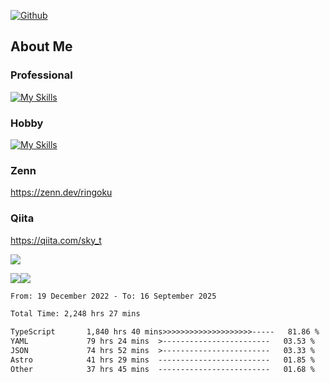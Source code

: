 [![Github](https://img.shields.io/github/followers/skyt-a?label=Follow&style=social)](https://github.com/skyt-a)

## About Me
### Professional
[![My Skills](https://skillicons.dev/icons?i=react,ts,js,nodejs,java,graphql,firebase,githubactions&theme=light)](https://skillicons.dev)
### Hobby
[![My Skills](https://skillicons.dev/icons?i=unity,rust,py&theme=light)](https://skillicons.dev)

### Zenn
https://zenn.dev/ringoku
### Qiita
https://qiita.com/sky_t


![](https://github-profile-summary-cards.vercel.app/api/cards/profile-details?username=skyt-a&theme=default)

![](https://github-profile-summary-cards.vercel.app/api/cards/repos-per-language?username=skyt-a&theme=default)![](https://github-profile-summary-cards.vercel.app/api/cards/stats?username=RinGoku&theme=default)

<!--START_SECTION:waka-->

```txt
From: 19 December 2022 - To: 16 September 2025

Total Time: 2,248 hrs 27 mins

TypeScript       1,840 hrs 40 mins>>>>>>>>>>>>>>>>>>>>-----   81.86 %
YAML             79 hrs 24 mins  >------------------------   03.53 %
JSON             74 hrs 52 mins  >------------------------   03.33 %
Astro            41 hrs 29 mins  -------------------------   01.85 %
Other            37 hrs 45 mins  -------------------------   01.68 %
```

<!--END_SECTION:waka-->
